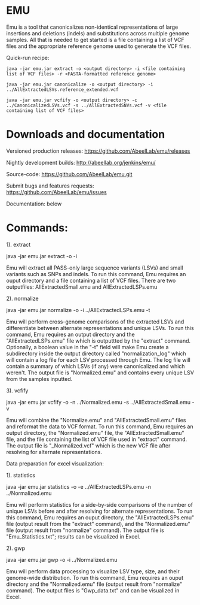 # EMU
Emu is a tool that canonicalizes non-identical representations of large insertions and deletions (indels) and substitutions across multiple genome samples. All that is needed to get started is a file containing a list of VCF files and the appropriate reference genome used to generate the VCF files.

Quick-run recipe:

  `java -jar emu.jar extract -o <output directory> -i <file containing list of VCF files> -r <FASTA-formatted reference genome>`

  `java -jar emu.jar canonicalize -o <output directory> -i ../AllExtractedLSVs.reference_extended.vcf`

  `java -jar emu.jar vcfify -o <output directory> -c ../CanonicalizedLSVs.vcf -s ../AllExtractedSNVs.vcf -v <file containing list of VCF files>`

# Downloads and documentation

Versioned production releases: https://github.com/AbeelLab/emu/releases

Nightly development builds: http://abeellab.org/jenkins/emu/

Source-code: https://github.com/AbeelLab/emu.git

Submit bugs and features requests: https://github.com/AbeelLab/emu/issues

Documentation: below

# Commands:

1). extract

java -jar emu.jar extract -o <output directory> -i <file containing list of VCF files>

Emu will extract all PASS-only large sequence variants (LSVs) and small variants such as SNPs and indels.
To run this command, Emu requires an ouput directory and a file containing a list of VCF files. There are two outputfiles: AllExtractedSmall.emu and AllExtractedLSPs.emu

2). normalize

java -jar emu.jar normalize -o <output directory> -i ../AllExtractedLSPs.emu -t <boolean value>

Emu will perform cross-genome comparisons of the extracted LSVs and differentiate between alternate representations and unique LSVs.
To run this command, Emu requires an output directory and the "AllExtractedLSPs.emu" file which is outputtted by the "extract" command.
Optionally, a boolean value in the "-t" field will make Emu create a subdirectory inside the output directory called "normalization_log" which will contain a log file for each LSV processed through Emu. The log file will contain a summary of which LSVs (if any) were canonicalized and which weren't. 
The output file is "Normalized.emu" and contains every unique LSV from the samples inputted. 

3). vcfify

java -jar emu.jar vcfify -o <output directory> -n ../Normalized.emu -s ../AllExtractedSmall.emu -v <file containing list of VCF files>

Emu will combine the "Normalize.emu" and "AllExtractedSmall.emu" files and reformat the data to VCF format.
To run this command, Emu requires an output directory, the "Normalized.emu" file, the "AllExtractedSmall.emu" file, and the file containing the list of VCF file used in "extract" command.
The output file is "<sample name>_Normalized.vcf" which is the new VCF file after resolving for alternate representations. 

Data preparation for excel visualization:

1). statistics

java -jar emu.jar statistics -o <output directory> -e ../AllExtractedLSPs.emu -n ../Normalized.emu

Emu will perform statistics for a side-by-side comparisons of the number of unique LSVs before and after resolving for alternate representations.
To run this command, Emu requires an ouput directory, the "AllExtractedLSPs.emu" file (output result from the "extract" command), and the "Normalized.emu" file (output result from "normalize" command). The output file is "Emu_Statistics.txt"; results can be visualized in Excel.

2). gwp

java -jar emu.jar gwp -o <output directory> -i ../Normalized.emu

Emu will perform data processing to visualize LSV type, size, and their genome-wide distribution.
To run this command, Emu requires an ouput directory and the "Normalized.emu" file (output result from "normalize" command).
The output files is "Gwp_data.txt" and can be visualized in Excel. 
